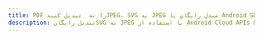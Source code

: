 ---title: PDF را به  تبدیل کنیدJPEG، SVG به JPEG مبدل رایگان یا Android SDKdescription: تبدیل رایگانSVG به JPEG با استفاده از Android Cloud APIs & SDK همچنین اسناد PDF را در Cloud ایجاد، ویرایش و رندر کنید.---